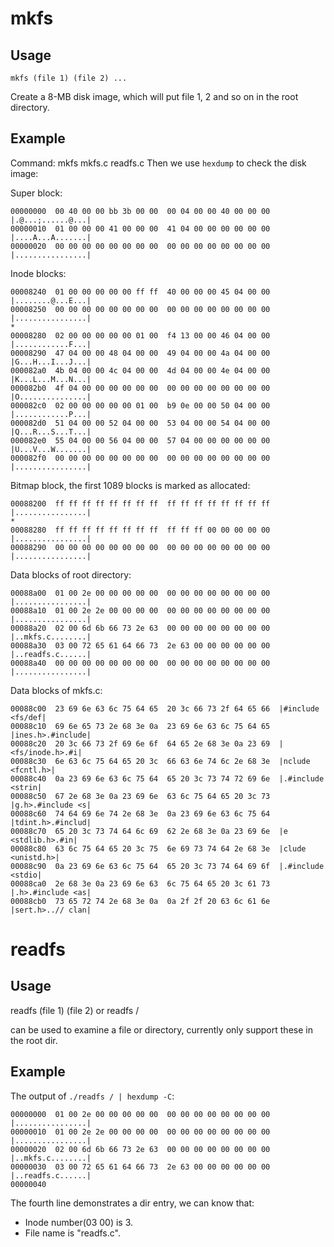 # mkfs
## Usage 
```
mkfs (file 1) (file 2) ...
```

Create a 8-MB disk image, which will put file 1, 2 and so on 
in the root directory.

## Example

Command: mkfs mkfs.c readfs.c
Then we use `hexdump` to check the disk image:

Super block:
```
00000000  00 40 00 00 bb 3b 00 00  00 04 00 00 40 00 00 00  |.@...;......@...|
00000010  01 00 00 00 41 00 00 00  41 04 00 00 00 00 00 00  |....A...A.......|
00000020  00 00 00 00 00 00 00 00  00 00 00 00 00 00 00 00  |................|
```

Inode blocks:
```
00008240  01 00 00 00 00 00 ff ff  40 00 00 00 45 04 00 00  |........@...E...|
00008250  00 00 00 00 00 00 00 00  00 00 00 00 00 00 00 00  |................|
*
00008280  02 00 00 00 00 00 01 00  f4 13 00 00 46 04 00 00  |............F...|
00008290  47 04 00 00 48 04 00 00  49 04 00 00 4a 04 00 00  |G...H...I...J...|
000082a0  4b 04 00 00 4c 04 00 00  4d 04 00 00 4e 04 00 00  |K...L...M...N...|
000082b0  4f 04 00 00 00 00 00 00  00 00 00 00 00 00 00 00  |O...............|
000082c0  02 00 00 00 00 00 01 00  b9 0e 00 00 50 04 00 00  |............P...|
000082d0  51 04 00 00 52 04 00 00  53 04 00 00 54 04 00 00  |Q...R...S...T...|
000082e0  55 04 00 00 56 04 00 00  57 04 00 00 00 00 00 00  |U...V...W.......|
000082f0  00 00 00 00 00 00 00 00  00 00 00 00 00 00 00 00  |................|
```

Bitmap block, the first 1089 blocks is marked as allocated:
```
00088200  ff ff ff ff ff ff ff ff  ff ff ff ff ff ff ff ff  |................|
*
00088280  ff ff ff ff ff ff ff ff  ff ff ff 00 00 00 00 00  |................|
00088290  00 00 00 00 00 00 00 00  00 00 00 00 00 00 00 00  |................|
```

Data blocks of root directory:
```
00088a00  01 00 2e 00 00 00 00 00  00 00 00 00 00 00 00 00  |................|
00088a10  01 00 2e 2e 00 00 00 00  00 00 00 00 00 00 00 00  |................|
00088a20  02 00 6d 6b 66 73 2e 63  00 00 00 00 00 00 00 00  |..mkfs.c........|
00088a30  03 00 72 65 61 64 66 73  2e 63 00 00 00 00 00 00  |..readfs.c......|
00088a40  00 00 00 00 00 00 00 00  00 00 00 00 00 00 00 00  |................|
```

Data blocks of mkfs.c:
```
00088c00  23 69 6e 63 6c 75 64 65  20 3c 66 73 2f 64 65 66  |#include <fs/def|
00088c10  69 6e 65 73 2e 68 3e 0a  23 69 6e 63 6c 75 64 65  |ines.h>.#include|
00088c20  20 3c 66 73 2f 69 6e 6f  64 65 2e 68 3e 0a 23 69  | <fs/inode.h>.#i|
00088c30  6e 63 6c 75 64 65 20 3c  66 63 6e 74 6c 2e 68 3e  |nclude <fcntl.h>|
00088c40  0a 23 69 6e 63 6c 75 64  65 20 3c 73 74 72 69 6e  |.#include <strin|
00088c50  67 2e 68 3e 0a 23 69 6e  63 6c 75 64 65 20 3c 73  |g.h>.#include <s|
00088c60  74 64 69 6e 74 2e 68 3e  0a 23 69 6e 63 6c 75 64  |tdint.h>.#includ|
00088c70  65 20 3c 73 74 64 6c 69  62 2e 68 3e 0a 23 69 6e  |e <stdlib.h>.#in|
00088c80  63 6c 75 64 65 20 3c 75  6e 69 73 74 64 2e 68 3e  |clude <unistd.h>|
00088c90  0a 23 69 6e 63 6c 75 64  65 20 3c 73 74 64 69 6f  |.#include <stdio|
00088ca0  2e 68 3e 0a 23 69 6e 63  6c 75 64 65 20 3c 61 73  |.h>.#include <as|
00088cb0  73 65 72 74 2e 68 3e 0a  0a 2f 2f 20 63 6c 61 6e  |sert.h>..// clan|
```

# readfs

## Usage
readfs (file 1) (file 2) or readfs /

can be used to examine a file or directory, currently only support these in 
the root dir.

## Example
The output of `./readfs / | hexdump -C`:

```
00000000  01 00 2e 00 00 00 00 00  00 00 00 00 00 00 00 00  |................|
00000010  01 00 2e 2e 00 00 00 00  00 00 00 00 00 00 00 00  |................|
00000020  02 00 6d 6b 66 73 2e 63  00 00 00 00 00 00 00 00  |..mkfs.c........|
00000030  03 00 72 65 61 64 66 73  2e 63 00 00 00 00 00 00  |..readfs.c......|
00000040
```

The fourth line demonstrates a dir entry, we can know that:
<ul>
    <li> Inode number(03 00) is 3. </li>
    <li> File name is "readfs.c". </li>
</ul>
